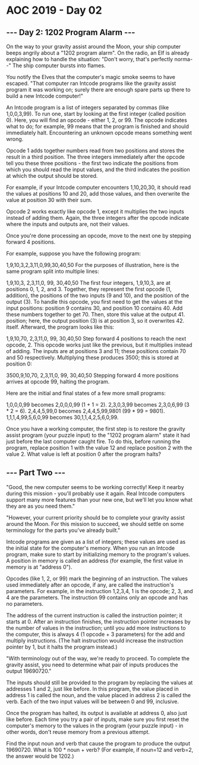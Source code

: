 # AOC 2019 - Day 02

## --- Day 2: 1202 Program Alarm ---

On the way to your gravity assist around the Moon, your ship computer beeps angrily 
about a "1202 program alarm". On the radio, an Elf is already explaining how to handle 
the situation: "Don't worry, that's perfectly norma--" The ship computer bursts into flames.

You notify the Elves that the computer's magic smoke seems to have escaped. "That 
computer ran Intcode programs like the gravity assist program it was working on; 
surely there are enough spare parts up there to build a new Intcode computer!"

An Intcode program is a list of integers separated by commas (like 1,0,0,3,99). To 
run one, start by looking at the first integer (called position 0). Here, you will 
find an opcode - either 1, 2, or 99. The opcode indicates what to do; for example, 
99 means that the program is finished and should immediately halt. Encountering an 
unknown opcode means something went wrong.

Opcode 1 adds together numbers read from two positions and stores the result in a 
third position. The three integers immediately after the opcode tell you these 
three positions - the first two indicate the positions from which you should read 
the input values, and the third indicates the position at which the output should 
be stored.

For example, if your Intcode computer encounters 1,10,20,30, it should read the 
values at positions 10 and 20, add those values, and then overwrite the value at 
position 30 with their sum.

Opcode 2 works exactly like opcode 1, except it multiplies the two inputs instead 
of adding them. Again, the three integers after the opcode indicate where the 
inputs and outputs are, not their values.

Once you're done processing an opcode, move to the next one by stepping forward 
4 positions.

For example, suppose you have the following program:

1,9,10,3,2,3,11,0,99,30,40,50
For the purposes of illustration, here is the same program split into multiple lines:

1,9,10,3,
2,3,11,0,
99,
30,40,50
The first four integers, 1,9,10,3, are at positions 0, 1, 2, and 3. Together, they 
represent the first opcode (1, addition), the positions of the two inputs (9 and 10), 
and the position of the output (3). To handle this opcode, you first need to get 
the values at the input positions: position 9 contains 30, and position 10 contains 
40. Add these numbers together to get 70. Then, store this value at the output 
41. position; here, the output position (3) is at position 3, so it overwrites 
42. itself. Afterward, the program looks like this:

1,9,10,70,
2,3,11,0,
99,
30,40,50
Step forward 4 positions to reach the next opcode, 2. This opcode works just like 
the previous, but it multiplies instead of adding. The inputs are at positions 3 
and 11; these positions contain 70 and 50 respectively. Multiplying these produces 
3500; this is stored at position 0:

3500,9,10,70,
2,3,11,0,
99,
30,40,50
Stepping forward 4 more positions arrives at opcode 99, halting the program.

Here are the initial and final states of a few more small programs:

1,0,0,0,99 becomes 2,0,0,0,99 (1 + 1 = 2).
2,3,0,3,99 becomes 2,3,0,6,99 (3 * 2 = 6).
2,4,4,5,99,0 becomes 2,4,4,5,99,9801 (99 * 99 = 9801).
1,1,1,4,99,5,6,0,99 becomes 30,1,1,4,2,5,6,0,99.

Once you have a working computer, the first step is to restore the gravity assist 
program (your puzzle input) to the "1202 program alarm" state it had just before 
the last computer caught fire. To do this, before running the program, replace 
position 1 with the value 12 and replace position 2 with the value 2. What value 
is left at position 0 after the program halts?

## --- Part Two ---

"Good, the new computer seems to be working correctly! Keep it nearby during this 
mission - you'll probably use it again. Real Intcode computers support many more 
features than your new one, but we'll let you know what they are as you need them."

"However, your current priority should be to complete your gravity assist around 
the Moon. For this mission to succeed, we should settle on some terminology for 
the parts you've already built."

Intcode programs are given as a list of integers; these values are used as the 
initial state for the computer's memory. When you run an Intcode program, make 
sure to start by initializing memory to the program's values. A position in memory 
is called an address (for example, the first value in memory is at "address 0").

Opcodes (like 1, 2, or 99) mark the beginning of an instruction. The values used 
immediately after an opcode, if any, are called the instruction's parameters. For 
example, in the instruction 1,2,3,4, 1 is the opcode; 2, 3, and 4 are the parameters. 
The instruction 99 contains only an opcode and has no parameters.

The address of the current instruction is called the instruction pointer; it starts 
at 0. After an instruction finishes, the instruction pointer increases by the number 
of values in the instruction; until you add more instructions to the computer, this 
is always 4 (1 opcode + 3 parameters) for the add and multiply instructions. (The 
halt instruction would increase the instruction pointer by 1, but it halts the 
program instead.)

"With terminology out of the way, we're ready to proceed. To complete the gravity 
assist, you need to determine what pair of inputs produces the output 19690720."

The inputs should still be provided to the program by replacing the values at addresses 
1 and 2, just like before. In this program, the value placed in address 1 is called 
the noun, and the value placed in address 2 is called the verb. Each of the two input 
values will be between 0 and 99, inclusive.

Once the program has halted, its output is available at address 0, also just like 
before. Each time you try a pair of inputs, make sure you first reset the computer's 
memory to the values in the program (your puzzle input) - in other words, don't reuse 
memory from a previous attempt.

Find the input noun and verb that cause the program to produce the output 19690720. 
What is 100 * noun + verb? (For example, if noun=12 and verb=2, the answer would be 1202.)